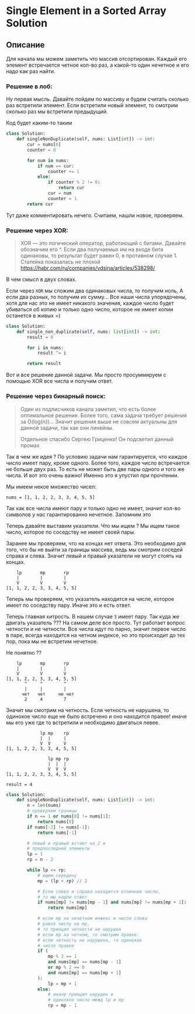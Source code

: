 # Single Element in a Sorted Array Solution

## Описание

Для начала мы можем заметить что массив отсортирован. Каждый его элемент встречается четное кол-во раз, а какой-то один нечетное и его надо как раз найти.

### Решение в лоб:

Ну первая мысль. Давайте пойдем по массиву и будем считать сколько раз встретили элемент. Если встретили новый элемент, то смотрим сколько раз мы встретили предыдущий.

Код будет каким-то таким

```python
class Solution:
    def singleNonDuplicate(self, nums: List[int]) -> int:
        cur = nums[0]
        counter = 0

        for num in nums:
            if num == cur:
                counter += 1
            else:
                if counter % 2 != 0:
                    return cur
                cur = num
                counter = 1
        return cur
```

Тут даже комментировать нечего. Считаем, нашли новое, проверяем.

### Решение через XOR:

> XOR — это логический оператор, работающий с битами. Давайте обозначим его ^. Если два получаемых им на входе бита одинаковы, то результат будет равен 0, в противном случае 1.
> Статейка показалась не плохой https://habr.com/ru/companies/vdsina/articles/538298/

В чем смысл в двух словах.

Если через `XOR` мы сложим два одинаковых числа, то получим ноль, А если два разных, то получим их сумму... Все наши числа упорядочены, хотя для нас это не имеет никакого значения, каждое число будет убиваться об копию и только одно число, которое не имеет копии останется в живых =) 

```python
class Solution:
    def single_non_duplicate(self, nums: list[int]) -> int:
        result = 0

        for i in nums:
            result ^= i

        return result
```

Вот и все решение данной задачи. Мы просто просуммируем с помощью XOR все числа и получим ответ. 

### Решение через бинарный поиск:

>Один из подписчиков канала заметил, что есть более оптимальное решение. Более того, сама задача требует решения за O(log(n))... Значит решения выше не совсем актуальны для данной задачи, так как они линейны.
>
> Отдельное спасибо Сергею Гриценко! Он подсветил данный промах

Так в чем же идея ? По условию задачи нам гарантируется, что каждое число имеет пару, кроме одного. Более того, каждое число встречается не больше двух раз. То есть не может быть две пары одного и того же числа. И вот это очень важно! Именно это я упустил при прочтении.

Мы имеем некое множество чисел:

```
nums = [1, 1, 2, 2, 3, 3, 4, 5, 5]
```

Так как все числа имеют пару и только одно не имеет, значит кол-во символов у нас гарантированно нечетное. Запомним это

Теперь давайте выставим указатели. Что мы ищем ? Мы ищем такое число, которое по соседству не имеет своей пары.

Заранее мы проверяем, что на концах нет ответа. Это необходимо для того, что бы не выйти за границы массива, ведь мы смотрим соседей справа и слева. Значит левый и правый указатели не могут стоять на концах.

```
    lp       mp       rp
    |        |        |
    V        V        V
[1, 1, 2, 2, 3, 3, 4, 5, 5]
```

Теперь мы проверяем, что указатель находится на числе, которое имеет по соседству пару. Иначе это и есть ответ.

Теперь главная хитрость. В нашем случае `3` имеет пару. Так куда же двигать указатель ???
На самом деле все просто. Тут работает вопрос четности и не четности. Все числа идут по парно, значит первое число в паре, всегда находится на четном индексе, но это происходит до тех пор, пока мы не встретим нечетное.

Не понятно ??

```
    lp       mp       rp
    |        |        |
    V        V        V
[1, 1, 2, 2, 3, 3, 4, 5, 5]
       ^     ^        ^
       |     |        |
      чет   чет     не чет
       2     4        7 
```

Значит мы смотрим на четность. Если четность не нарушена, то одинокое число еще не было встречено и оно находится правее! иначе мы его уже где то встретили и необходимо двигаться левее.


```
             lp mp    rp
             |  |     |
             V  V     V
[1, 1, 2, 2, 3, 3, 4, 5, 5]
```

```
                lp mp rp
                |  |  |
                V  V  V
[1, 1, 2, 2, 3, 3, 4, 5, 5]

result = 4
```


```python
class Solution:
    def singleNonDuplicate(self, nums: List[int]) -> int:
        n = len(nums)
        # проверяем границы
        if n == 1 or nums[0] != nums[1]:
            return nums[0]
        if nums[-2] != nums[-1]:
            return nums[-1]

        # левый и правый встают на 2 и
        # предпоследний элементы
        lp = 1
        rp = n - 2

        while lp <= rp:
            # ищем середину
            mp = (lp + rp) // 2

            # Если слева и справа находится отличное число,
            # то мы нашли ответ
            if nums[mp] != nums[mp - 1] and nums[mp] != nums[mp + 1]:
                return nums[mp]

            # если mp на нечетном инжекс и число слева
            # равно числу на mp,
            # то принцип четности не нарушен
            # если mp на четном, то смотрим правее.
            # если четность не нарушена, то одинокое
            # число правее
            if (
                mp % 2 == 1
                and nums[mp] == nums[mp - 1]
                or mp % 2 == 0
                and nums[mp] == nums[mp + 1]
            ):
                lp = mp + 1
            else:
                # иначе принцип нарушен и
                # одинокое число межд lp и mp
                rp = mp - 1
```